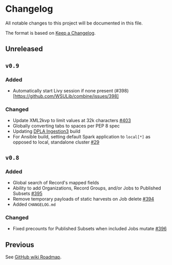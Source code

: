 # Changelog
All notable changes to this project will be documented in this file.

The format is based on [Keep a Changelog](https://keepachangelog.com/en/1.0.0/).

## Unreleased

## `v0.9`
### Added
  - Automatically start Livy session if none present (#398)[https://github.com/WSULib/combine/issues/398]
### Changed
  - Update XML2kvp to limit values at 32k characters [#403](https://github.com/WSULib/combine/issues/403)
  - Globally converting tabs to spaces per PEP 8 spec
  - Updating [DPLA Ingestion3](https://github.com/dpla/ingestion3) build
  - For Ansible build, setting default Spark application to `local[*]` as opposed to local, standalone cluster [#29](https://github.com/WSULib/combine-playbook/issues/29)


## `v0.8`
### Added
  - Global search of Record's mapped fields
  - Ability to add Organizations, Record Groups, and/or Jobs to Published Subsets [#395](https://github.com/WSULib/combine/issues/395)
  - Remove temporary payloads of static harvests on Job delete [#394](https://github.com/WSULib/combine/issues/394)
  - Added `CHANGELOG.md`
### Changed
  - Fixed precounts for Published Subsets when included Jobs mutate [#396](https://github.com/WSULib/combine/issues/396)


## Previous
See [GitHub wiki Roadmap](https://github.com/WSULib/combine/wiki/Roadmap).